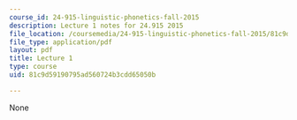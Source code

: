 ```yaml
---
course_id: 24-915-linguistic-phonetics-fall-2015
description: Lecture 1 notes for 24.915 2015
file_location: /coursemedia/24-915-linguistic-phonetics-fall-2015/81c9d59190795ad560724b3cdd65050b_MIT24_915F15_lec1.pdf
file_type: application/pdf
layout: pdf
title: Lecture 1
type: course
uid: 81c9d59190795ad560724b3cdd65050b

---
```

None